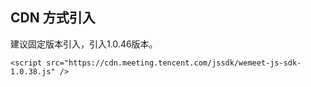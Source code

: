 ## CDN 方式引入
建议固定版本引入，引入1.0.46版本。
```plaintext
<script src="https://cdn.meeting.tencent.com/jssdk/wemeet-js-sdk-1.0.38.js" />
```



